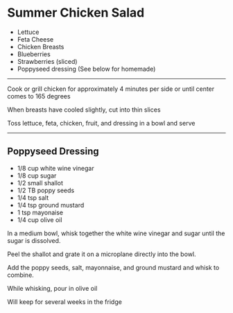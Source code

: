 # Summer Chicken Salad

* Lettuce
* Feta Cheese
* Chicken Breasts
* Blueberries
* Strawberries (sliced)
* Poppyseed dressing (See below for homemade)

----------
Cook or grill chicken for approximately 4 minutes per side or until center comes to 165 degrees

When breasts have cooled slightly, cut into thin slices

Toss lettuce, feta, chicken, fruit, and dressing in a bowl and serve

----------

## Poppyseed Dressing ##

 * 1/8 cup white wine vinegar
 * 1/8 cup sugar
 * 1/2 small shallot
 * 1/2 TB poppy seeds
 * 1/4 tsp salt
 * 1/4 tsp ground mustard
 * 1 tsp mayonaise
 * 1/4 cup olive oil

In a medium bowl, whisk together the white wine vinegar and sugar until the sugar is dissolved. 

Peel the shallot and grate it on a microplane directly into the bowl. 

Add the poppy seeds, salt, mayonnaise, and ground mustard and whisk to combine.

While whisking, pour in olive oil

Will keep for several weeks in the fridge